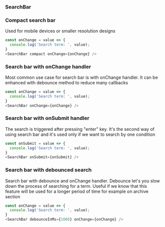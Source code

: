 ### SearchBar


### Compact search bar

Used for mobile devices or smaller resolution designs

```js
const onChange = value => {
  console.log('Search term: ', value);
}
<SearchBar compact onChange={onChange} />
```

### Search bar with onChange handler

Most common use case for search bar is with onChange handler. It can be enhanced with debounce method to reduce many callbacks

```js
const onChange = value => {
  console.log('Search term: ', value);
}
<SearchBar onChange={onChange} />
```

### Search bar with onSubmit handler

The search is triggered after pressing "enter" key. It's the second way of using search bar and it's used only if we want to search by one condition

```js
const onSubmit = value => {
  console.log('Search term: ', value);
}
<SearchBar onSubmit={onSubmit} />
```

### Search bar with debounced search

Search bar with debounce and onChange handler. Debounce let's you slow down the process of searching for a term. Useful if we know that this feature will be used for a longer period of time for example on archive section

```js
const onChange = value => {
  console.log('Search term: ', value);
}
<SearchBar debounceInMs={1000} onChange={onChange} />
```